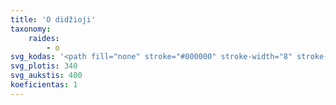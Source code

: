 ```yaml
---
title: 'O didžioji'
taxonomy:
    raides:
        - o
svg_kodas: '<path fill="none" stroke="#000000" stroke-width="8" stroke-linecap="round" stroke-linejoin="round" stroke-miterlimit="10" d="M216.5,85.1c0,0-9.1-73.9-75.8,3.1C110.5,123.1,8.3,270.9,52.6,304.3c11.8,8.9,40.3-6.2,68.1-38.7c66.3-77.6,86.3-134,94.4-163.5c7.3-26.6-7.1-19.2-3.7-13.7c3.4,5.5,16.5,19.5,59.3-34.3"/>'
svg_plotis: 340
svg_aukstis: 400
koeficientas: 1
---
```


